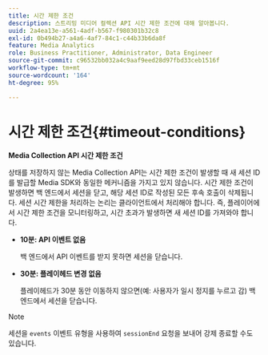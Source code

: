 ```yaml
---
title: 시간 제한 조건
description: 스트리밍 미디어 컬렉션 API 시간 제한 조건에 대해 알아봅니다.
uuid: 2a4ea13e-a561-4adf-b567-f980301b32c8
exl-id: 0b494b27-a4a6-4af7-84c1-c44b33b6da8f
feature: Media Analytics
role: Business Practitioner, Administrator, Data Engineer
source-git-commit: c96532bb032a4c9aaf9eed28d97fbd33ceb1516f
workflow-type: tm+mt
source-wordcount: '164'
ht-degree: 95%

---
```


# 시간 제한 조건{#timeout-conditions}

**Media Collection API 시간 제한 조건**

상태를 저장하지 않는 Media Collection API는 시간 제한 조건이 발생할 때 새 세션 ID를 발급할 Media SDK와 동일한 메커니즘을 가지고 있지 않습니다. 시간 제한 조건이 발생하면 백 엔드에서 세션을 닫고, 해당 세션 ID로 작성된 모든 후속 호출이 삭제됩니다. 세션 시간 제한을 처리하는 논리는 클라이언트에서 처리해야 합니다. 즉, 플레이어에서 시간 제한 조건을 모니터링하고, 시간 초과가 발생하면 새 세션 ID를 가져와야 합니다.

* **10분: API 이벤트 없음**

   백 엔드에서 API 이벤트를 받지 못하면 세션을 닫습니다.
* **30분: 플레이헤드 변경 없음**

   플레이헤드가 30분 동안 이동하지 않으면(예: 사용자가 일시 정지를 누르고 감) 백 엔드에서 세션을 닫습니다.

>[!NOTE]
>
>세션을 `events` 이벤트 유형을 사용하여 `sessionEnd` 요청을 보내어 강제 종료할 수도 있습니다.
